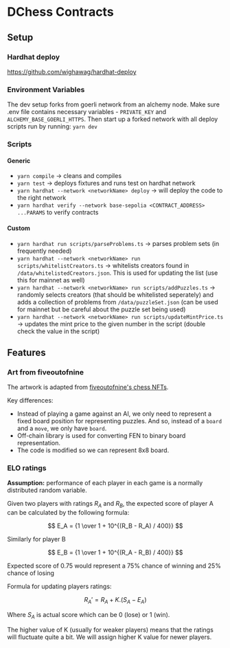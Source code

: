 # DChess Contracts

## Setup

### Hardhat deploy

https://github.com/wighawag/hardhat-deploy

### Environment Variables

The dev setup forks from goerli network from an alchemy node. Make sure .env file contains necessary variables - `PRIVATE_KEY` and `ALCHEMY_BASE_GOERLI_HTTPS`.
Then start up a forked network with all deploy scripts run by running:
`yarn dev`

### Scripts

#### Generic

-   `yarn compile` $\rightarrow$ cleans and compiles
-   `yarn test` $\rightarrow$ deploys fixtures and runs test on hardhat network
-   `yarn hardhat --network <networkName> deploy` $\rightarrow$ will deploy the code to the right network
-   `yarn hardhat verify --network base-sepolia <CONTRACT_ADDRESS> ...PARAMS` to verify contracts

#### Custom

-   `yarn hardhat run scripts/parseProblems.ts` $\rightarrow$ parses problem sets (in frequently needed)
-   `yarn hardhat --network <networkName> run scripts/whitelistCreators.ts` $\rightarrow$ whitelists creators found in `/data/whitelistedCreators.json`. This is used for updating the list (use this for mainnet as well)
-   `yarn hardhat --network <networkName> run scripts/addPuzzles.ts` $\rightarrow$ randomly selects creators (that should be whitelisted seperately) and adds a collection of problems from `/data/puzzleSet.json` (can be used for mainnet but be careful about the puzzle set being used)
-   `yarn hardhat --network <networkName> run scripts/updateMintPrice.ts` $\rightarrow$ updates the mint price to the given number in the script (double check the value in the script)

## Features

### Art from fiveoutofnine

The artwork is adapted from [fiveoutofnine's chess NFTs](https://github.com/fiveoutofnine/fiveoutofnine-chess/).

Key differences:

-   Instead of playing a game against an AI, we only need to represent a fixed board position for representing puzzles. And so, instead of a `board` and a `move`, we only have `board`.
-   Off-chain library is used for converting FEN to binary board representation.
-   The code is modified so we can represent 8x8 board.

### ELO ratings

**Assumption:** performance of each player in each game is a normally distributed random variable.

Given two players with ratings $R_A$ and $R_B$, the expected score of player A can be calculated by the following formula:

$$ E_A = {1 \over 1 + 10^{(R_B - R_A) / 400}} $$

Similarly for player B

$$ E_B = {1 \over 1 + 10^{(R_A - R_B) / 400}} $$

Expected score of 0.75 would represent a 75% chance of winning and 25% chance of losing

Formula for updating players ratings:

$$ R_A' = {R_A + K . (S_A - E_A)} $$

Where $S_A$ is actual score which can be 0 (lose) or 1 (win).

The higher value of K (usually for weaker players) means that the ratings will fluctuate quite a bit. We will assign higher K value for newer players.
